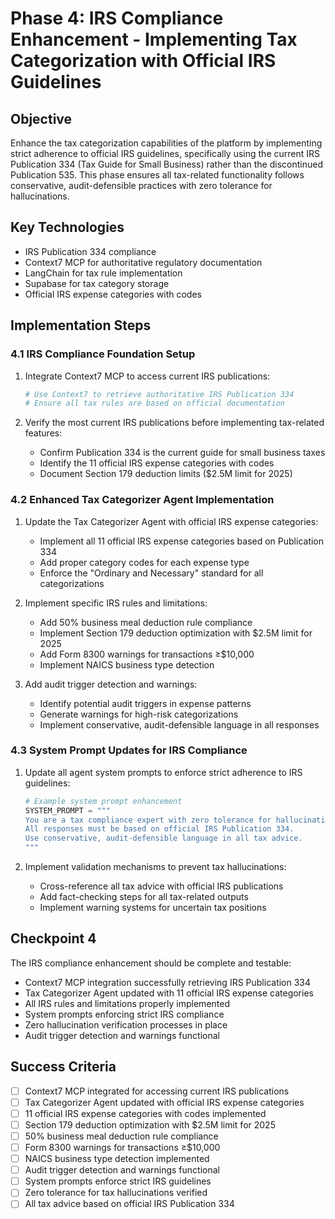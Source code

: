 # Phase 4: IRS Compliance Enhancement - Implementing Tax Categorization with Official IRS Guidelines

## Objective

Enhance the tax categorization capabilities of the platform by implementing strict adherence to official IRS guidelines, specifically using the current IRS Publication 334 (Tax Guide for Small Business) rather than the discontinued Publication 535. This phase ensures all tax-related functionality follows conservative, audit-defensible practices with zero tolerance for hallucinations.

## Key Technologies

- IRS Publication 334 compliance
- Context7 MCP for authoritative regulatory documentation
- LangChain for tax rule implementation
- Supabase for tax category storage
- Official IRS expense categories with codes

## Implementation Steps

### 4.1 IRS Compliance Foundation Setup

1. Integrate Context7 MCP to access current IRS publications:
   ```bash
   # Use Context7 to retrieve authoritative IRS Publication 334
   # Ensure all tax rules are based on official documentation
   ```

2. Verify the most current IRS publications before implementing tax-related features:
   - Confirm Publication 334 is the current guide for small business taxes
   - Identify the 11 official IRS expense categories with codes
   - Document Section 179 deduction limits ($2.5M limit for 2025)

### 4.2 Enhanced Tax Categorizer Agent Implementation

1. Update the Tax Categorizer Agent with official IRS expense categories:
   - Implement all 11 official IRS expense categories based on Publication 334
   - Add proper category codes for each expense type
   - Enforce the "Ordinary and Necessary" standard for all categorizations

2. Implement specific IRS rules and limitations:
   - Add 50% business meal deduction rule compliance
   - Implement Section 179 deduction optimization with $2.5M limit for 2025
   - Add Form 8300 warnings for transactions ≥$10,000
   - Implement NAICS business type detection

3. Add audit trigger detection and warnings:
   - Identify potential audit triggers in expense patterns
   - Generate warnings for high-risk categorizations
   - Implement conservative, audit-defensible language in all responses

### 4.3 System Prompt Updates for IRS Compliance

1. Update all agent system prompts to enforce strict adherence to IRS guidelines:
   ```python
   # Example system prompt enhancement
   SYSTEM_PROMPT = """
   You are a tax compliance expert with zero tolerance for hallucinations.
   All responses must be based on official IRS Publication 334.
   Use conservative, audit-defensible language in all tax advice.
   """
   ```

2. Implement validation mechanisms to prevent tax hallucinations:
   - Cross-reference all tax advice with official IRS publications
   - Add fact-checking steps for all tax-related outputs
   - Implement warning systems for uncertain tax positions

## Checkpoint 4

The IRS compliance enhancement should be complete and testable:
- Context7 MCP integration successfully retrieving IRS Publication 334
- Tax Categorizer Agent updated with 11 official IRS expense categories
- All IRS rules and limitations properly implemented
- System prompts enforcing strict IRS compliance
- Zero hallucination verification processes in place
- Audit trigger detection and warnings functional

## Success Criteria

- [ ] Context7 MCP integrated for accessing current IRS publications
- [ ] Tax Categorizer Agent updated with official IRS expense categories
- [ ] 11 official IRS expense categories with codes implemented
- [ ] Section 179 deduction optimization with $2.5M limit for 2025
- [ ] 50% business meal deduction rule compliance
- [ ] Form 8300 warnings for transactions ≥$10,000
- [ ] NAICS business type detection implemented
- [ ] Audit trigger detection and warnings functional
- [ ] System prompts enforce strict IRS guidelines
- [ ] Zero tolerance for tax hallucinations verified
- [ ] All tax advice based on official IRS Publication 334